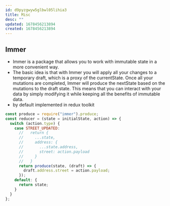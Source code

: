 ```yaml
---
id: d9pyzgwyw5glbwl05lihia3
title: Misc
desc: ""
updated: 1678456213894
created: 1678456213894
---
```

## Immer

- Immer is a package that allows you to work with immutable state in a more convenient way.
- The basic idea is that with Immer you will apply all your changes to a temporary draft, which is a proxy of the currentState. Once all your mutations are completed, Immer will produce the nextState based on the mutations to the draft state. This means that you can interact with your data by simply modifying it while keeping all the benefits of immutable data.
- by default implemented in redux toolkit

```js
const produce = require("immer").produce;
const reducer = (state = initialState, action) => {
  switch (action.type) {
    case STREET_UPDATED:
      //   return {
      //     ...state,
      //     address: {
      //       ...state.address,
      //       street: action.payload
      //     }
      //   }
      return produce(state, (draft) => {
        draft.address.street = action.payload;
      });
    default: {
      return state;
    }
  }
};
```
